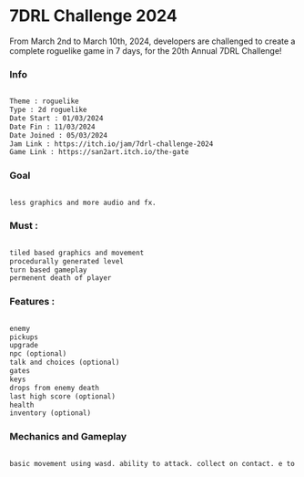 # 7DRL Challenge 2024
 From March 2nd to March 10th, 2024, developers are challenged to create a complete roguelike game in 7 days, for the 20th Annual 7DRL Challenge!



### Info

```md

Theme : roguelike 
Type : 2d roguelike
Date Start : 01/03/2024
Date Fin : 11/03/2024
Date Joined : 05/03/2024 
Jam Link : https://itch.io/jam/7drl-challenge-2024
Game Link : https://san2art.itch.io/the-gate

```


### Goal

```md

less graphics and more audio and fx.

```


### Must :

```md

tiled based graphics and movement
procedurally generated level
turn based gameplay
permenent death of player

```


### Features :

```md

enemy
pickups
upgrade
npc (optional)
talk and choices (optional)
gates
keys
drops from enemy death
last high score (optional)
health
inventory (optional)

```


### Mechanics and Gameplay

```md

basic movement using wasd. ability to attack. collect on contact. e to unlock door. core mechanics is mediate for 2 turn then deal aoe dammage to teh surrounding. it can move faster when not carrying any weapon.

```
